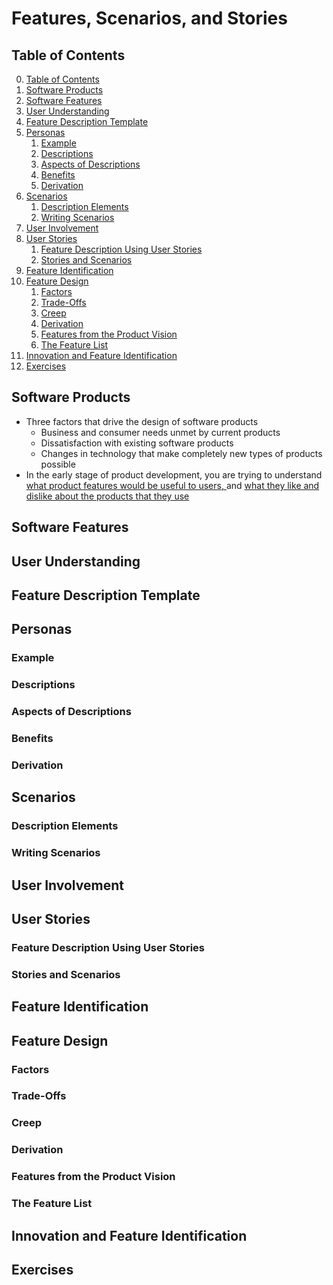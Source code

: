 # Features, Scenarios, and Stories

## Table of Contents

0. [Table of Contents](#table-of-contents)
1. [Software Products](#software-products)
2. [Software Features](#software-features)
3. [User Understanding](#user-understanding)
4. [Feature Description Template](#feature-description-template)
5. [Personas](#personas)
    1. [Example](#example)
    2. [Descriptions](#descriptions)
    3. [Aspects of Descriptions](#aspects-of-descriptions)
    4. [Benefits](#benefits)
    5. [Derivation](#derivation)
6. [Scenarios](#scenarios)
    1. [Description Elements](#description-elements)
    2. [Writing Scenarios](#writing-scenarios)
7. [User Involvement](#user-involvement)
8. [User Stories](#user-stories)
    1. [Feature Description Using User Stories](#feature-description-using-user-stories)
    2. [Stories and Scenarios](#stories-and-scenarios)
9. [Feature Identification](#feature-identification)
10. [Feature Design](#feature-design)
    1. [Factors](#factors)
    2. [Trade-Offs](#trade-offs)
    3. [Creep](#creep)
    4. [Derivation](#derivation-1)
    5. [Features from the Product Vision](#features-from-the-product-vision)
    6. [The Feature List](#the-feature-list)
11. [Innovation and Feature Identification](#innovation-and-feature-identification)
12. [Exercises](#exercises)

## Software Products

- Three factors that drive the design of software products
    - Business and consumer needs unmet by current products
    - Dissatisfaction with existing software products
    - Changes in technology that make completely new types of products possible
- In the early stage of product development, you are trying to understand <u>what product features would be useful to users, </u>and <u>what they like and dislike about the products that they use</u>

## Software Features

## User Understanding

## Feature Description Template

## Personas

### Example

### Descriptions

### Aspects of Descriptions

### Benefits

### Derivation

## Scenarios

### Description Elements

### Writing Scenarios

## User Involvement

## User Stories

### Feature Description Using User Stories

### Stories and Scenarios

## Feature Identification

## Feature Design

### Factors

### Trade-Offs

### Creep

### Derivation

### Features from the Product Vision

### The Feature List

## Innovation and Feature Identification

## Exercises

